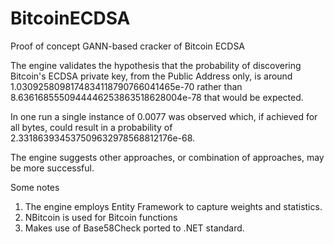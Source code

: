 # BitcoinECDSA
Proof of concept GANN-based cracker of Bitcoin ECDSA

The engine validates the hypothesis that the probability of discovering Bitcoin's ECDSA private key, from the Public Address only, is around 1.0309258098174834118790766041465e-70 rather than 8.6361685550944446253863518628004e-78‬ that would be expected.

In one run a single instance of 0.0077 was observed which, if achieved for all bytes, could result in a probability of 2.331863934537509632978568812176e-68‬.

The engine suggests other approaches, or combination of approaches, may be more successful.

Some notes
1. The engine employs Entity Framework to capture weights and statistics.
2. NBitcoin is used for Bitcoin functions
3. Makes use of Base58Check ported to .NET standard.
